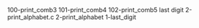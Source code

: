 100-print_comb3
101-print_comb4
102-print_comb5
last digit
2-print_alphabet.c
2-print_alphabet
1-last_digit
